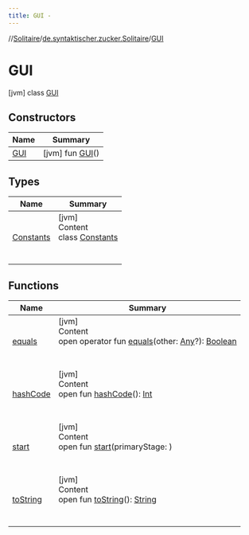 ```yaml
---
title: GUI -
---
```

//[Solitaire](../../index.md)/[de.syntaktischer.zucker.Solitaire](../index.md)/[GUI](index.md)



# GUI  
 [jvm] class [GUI](index.md)   


## Constructors  
  
|  Name|  Summary| 
|---|---|
| <a name="de.syntaktischer.zucker.Solitaire/GUI/GUI/#/PointingToDeclaration/"></a>[GUI](-g-u-i.md)| <a name="de.syntaktischer.zucker.Solitaire/GUI/GUI/#/PointingToDeclaration/"></a> [jvm] fun [GUI](-g-u-i.md)()   <br>


## Types  
  
|  Name|  Summary| 
|---|---|
| <a name="de.syntaktischer.zucker.Solitaire/GUI.Constants///PointingToDeclaration/"></a>[Constants](-constants/index.md)| <a name="de.syntaktischer.zucker.Solitaire/GUI.Constants///PointingToDeclaration/"></a>[jvm]  <br>Content  <br>class [Constants](-constants/index.md)  <br><br><br>


## Functions  
  
|  Name|  Summary| 
|---|---|
| <a name="kotlin/Any/equals/#kotlin.Any?/PointingToDeclaration/"></a>[equals](../-undoable-command/index.md#%5Bkotlin%2FAny%2Fequals%2F%23kotlin.Any%3F%2FPointingToDeclaration%2F%5D%2FFunctions%2F-1936331503)| <a name="kotlin/Any/equals/#kotlin.Any?/PointingToDeclaration/"></a>[jvm]  <br>Content  <br>open operator fun [equals](../-undoable-command/index.md#%5Bkotlin%2FAny%2Fequals%2F%23kotlin.Any%3F%2FPointingToDeclaration%2F%5D%2FFunctions%2F-1936331503)(other: [Any](https://kotlinlang.org/api/latest/jvm/stdlib/kotlin/-any/index.html)?): [Boolean](https://kotlinlang.org/api/latest/jvm/stdlib/kotlin/-boolean/index.html)  <br><br><br>
| <a name="kotlin/Any/hashCode/#/PointingToDeclaration/"></a>[hashCode](../-undoable-command/index.md#%5Bkotlin%2FAny%2FhashCode%2F%23%2FPointingToDeclaration%2F%5D%2FFunctions%2F-1936331503)| <a name="kotlin/Any/hashCode/#/PointingToDeclaration/"></a>[jvm]  <br>Content  <br>open fun [hashCode](../-undoable-command/index.md#%5Bkotlin%2FAny%2FhashCode%2F%23%2FPointingToDeclaration%2F%5D%2FFunctions%2F-1936331503)(): [Int](https://kotlinlang.org/api/latest/jvm/stdlib/kotlin/-int/index.html)  <br><br><br>
| <a name="de.syntaktischer.zucker.Solitaire/GUI/start/#/PointingToDeclaration/"></a>[start](start.md)| <a name="de.syntaktischer.zucker.Solitaire/GUI/start/#/PointingToDeclaration/"></a>[jvm]  <br>Content  <br>open fun [start](start.md)(primaryStage: <ERROR CLASS>)  <br><br><br>
| <a name="kotlin/Any/toString/#/PointingToDeclaration/"></a>[toString](../-undoable-command/index.md#%5Bkotlin%2FAny%2FtoString%2F%23%2FPointingToDeclaration%2F%5D%2FFunctions%2F-1936331503)| <a name="kotlin/Any/toString/#/PointingToDeclaration/"></a>[jvm]  <br>Content  <br>open fun [toString](../-undoable-command/index.md#%5Bkotlin%2FAny%2FtoString%2F%23%2FPointingToDeclaration%2F%5D%2FFunctions%2F-1936331503)(): [String](https://kotlinlang.org/api/latest/jvm/stdlib/kotlin/-string/index.html)  <br><br><br>

